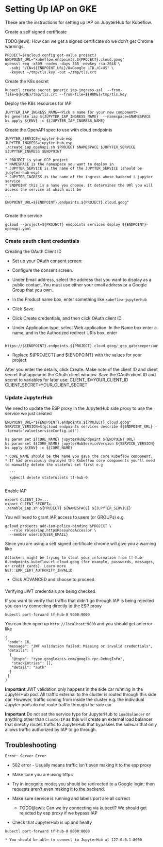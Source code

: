 # Setting Up IAP on GKE

These are the instructions for setting up IAP on JupyterHub for Kubeflow.


Create a self signed certificate

TODO(jlewi): How can we get a signed certificate so we don't get Chrome warnings.

```
PROJECT=$(gcloud config get-value project)
ENDPOINT_URL="kubeflow.endpoints.${PROJECT}.cloud.goog"
openssl req -x509 -nodes -days 365 -newkey rsa:2048 \
  -subj "/CN=${ENDPOINT_URL}/O=Google LTD./C=US" \
  -keyout ~/tmp/tls.key -out ~/tmp/tls.crt

```


Create the K8s secret

```
kubectl create secret generic iap-ingress-ssl  --from-file=${HOME}/tmp/tls.crt --from-file=${HOME}/tmp/tls.key
```

Deploy the K8s resources for IAP

```
JUPYTER_IAP_INGRESS_NAME=<Pick a name for your new component>
ks generate iap ${JUPYTER_IAP_INGRESS_NAME}  --namespace=$NAMESPACE
ks apply ${ENV} -c ${JUPYTER_IAP_INGRESS_NAME}
```

Create the OpenAPI spec to use with cloud endpoints

```
JUPYTER_SERVICE=jupyter-hub-esp
JUPYTER_INGRESS=jupyter-hub-esp
./create_iap_openapi.sh $PROJECT $NAMESPACE $JUPYTER_SERVICE $JUPYTER_INGRESS $ENDPOINT
```
	* PROJECT is your GCP project
	* NAMESPACE is the namespace you want to deploy in
	* JUPYTER_SERVICE is the name of the JUPYTER_SERVICE (should be jupyter-hub-esp)
	* JUPYTER_INGRESS is the name of the ingress whose backend i jupyter service
	* ENDPOINT this is a name you choose. It determines the URl you will access the service at which will be
	
	```
	ENDPOINT_URL=${ENDPOINT}.endpoints.${PROJECT}.cloud.goog"
	```

Create the service

```
gcloud --project=${PROJECT} endpoints services deploy ${ENDPOINT}-openapi.yaml
```

### Create oauth client credentials

Creating the OAuth Client ID

* Set up your OAuth consent screen:
* Configure the consent screen.

* Under Email address, select the address that you want to display as a public contact. You must use either your email address or a Google Group that you own.
* In the Product name box, enter something like `kubeflow-jupyterhub`
* Click Save.
* Click Create credentials, and then click OAuth client ID.
* Under Application type, select Web application. In the Name box enter a name, and in the Authorized redirect URIs box, enter 

```
  https://${ENDPOINT}.endpoints.${PROJECT}.cloud.goog/_gcp_gatekeeper/authenticate, 
```

 * Replace ${PROJECT} and ${ENDPOINT} with the values for your project.

After you enter the details, click Create. Make note of the client ID and client secret that appear in the OAuth client window.
Save the OAuth client ID and secret to variables for later use:
CLIENT_ID=YOUR_CLIENT_ID
CLIENT_SECRET=YOUR_CLIENT_SECRET


### Update JupyterHub

We need to update the ESP proxy in the JupyterHub side proxy to use the service we just created

```
ENDPOINT_URL="${ENDPOINT}.endpoints.${PROJECT}.cloud.goog"
SERVICE_VERSION=$(gcloud endpoints services describe ${ENDPOINT_URL} --format='value(serviceConfig.id)')

ks param set ${CORE_NAME} jupyterHubEndpoint ${ENDPOINT_URL}
ks param set ${CORE_NAME} jupyterHubServiceVersion ${SERVICE_VERSION}
ks apply ${ENV} -c ${CORE_NAME}
```
	* CORE_NAME should be the name you gave the core Kubeflow component.
	* If had previously deployed the Kubeflow core components you'll need to manually delete the stateful set first e.g

	  ```
	  kubectl delete statefulsets tf-hub-0
	  ```
Enable IAP

```
export CLIENT_ID=...
export CLIENT_SECRET=...
./enable_iap.sh ${PROJECT} ${NAMESPACE} ${JUPYTER_SERVICE}
```

You will need to grant IAP access to users (or GROUPs) e.g.

```
gcloud projects add-iam-policy-binding $PROJECT \
  --role roles/iap.httpsResourceAccessor \
  --member user:${USER_EMAIL}
```

Since you are using a self signed certificate chrome will give you a warning like

```
Attackers might be trying to steal your information from tf-hub-0.endpoints.kubeflow-rl.cloud.goog (for example, passwords, messages, or credit cards). Learn more
NET::ERR_CERT_AUTHORITY_INVALID
```
  * Click ADVANCED and choose to proceed.

###

Verifying JWT credentials are being checked.

If you want to verify that traffic that didn't go through IAP is being rejected you can try connecting directly to the ESP proxy

```
kubectl port-forward tf-hub-0 9000:9000
```

You can then open up `http://localhost:9000` and you should get an error like

```
{
 "code": 16,
 "message": "JWT validation failed: Missing or invalid credentials",
 "details": [
  {
   "@type": "type.googleapis.com/google.rpc.DebugInfo",
   "stackEntries": [],
   "detail": "auth"
  }
 ]
}
```

**Important** JWT validation only happens in the side car running in the JupyterHub pod. All traffic external to the cluster is routed through
this side car. However, traffic coming from inside the cluster e.g. the individual Jupyter pods do not route traffic through the side car.

**Important** Do not set the service type for JupyterHub to `LoadBalancer` or anything other than `ClusterIP` as this will create an external load balancer that directly routes traffic to JupyterHub that bypasses the sidecar that only allows traffic authorized by IAP to go through.

## Troubleshooting

```Error: Server Error ``` 
 * 502 error - Usually means traffic isn't even making it to the esp proxy
 * Make sure you are using https
 * Try in incognito mode; you should be redirected to a Google login; then requests aren't even making it to the backend.
 * Make sure service is running and labels port are all correct
     * TODO(jlewi): Can we try connecting via kubectl? We should get rejected by esp proxy if we bypass IAP

  * Check that JupyterHub is up and healty
  ```
  kubectl port-forward tf-hub-0 8000:8000
  ```
  	* You should be able to connect to JupyterHub at 127.0.0.1:8000